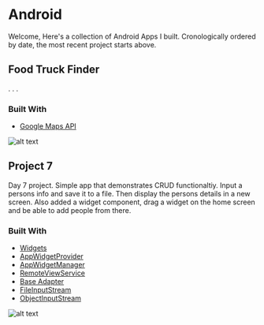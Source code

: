 # Android
Welcome, Here's a collection of Android Apps I built. Cronologically ordered by date, the most recent project starts above.


## Food Truck Finder
. . .

### Built With
* [Google Maps API](https://developers.google.com/maps/)


![alt text](https://www.noelfranceschi.com/android-apps/foodtruckfinder.png)



## Project 7
Day 7 project. Simple app that demonstrates CRUD functionaltiy. Input a persons info and save it to a file. Then display the persons details in a new screen. Also added a widget component, drag a widget on the home screen and be able to add people from there. 

### Built With
* [Widgets](https://developer.android.com/design/patterns/widgets.html)
* [AppWidgetProvider](https://developer.android.com/reference/android/appwidget/AppWidgetProvider.html)
* [AppWidgetManager](https://developer.android.com/reference/android/appwidget/AppWidgetManager.html)
* [RemoteViewService](https://developer.android.com/reference/android/widget/RemoteViewsService.html)
* [Base Adapter](https://developer.android.com/reference/android/widget/BaseAdapter.html)
* [FileInputStream](https://developer.android.com/reference/java/io/FileInputStream.html)
* [ObjectInputStream](https://developer.android.com/reference/java/io/ObjectInputStream.html)


![alt text](https://www.noelfranceschi.com/android-apps/p7.png)
